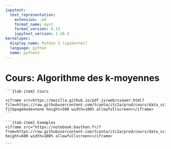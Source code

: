 ```yaml
---
jupytext:
  text_representation:
    extension: .md
    format_name: myst
    format_version: 0.13
    jupytext_version: 1.16.4
kernelspec:
  display_name: Python 3 (ipykernel)
  language: python
  name: python3
---
```


# Cours: Algorithme des k-moyennes


````{tab-set}
```{tab-item} Cours

<iframe src=https://mozilla.github.io/pdf.js/web/viewer.html?file=https://raw.githubusercontent.com/tcanta/itc2a/prod/cours/data_science/kmeans.pdf#zoom=page-fit&pagemode=none height=500 width=100% allowfullscreen></iframe>
```

```{tab-item} Exemples
<iframe src="https://notebook.basthon.fr/?from=https://raw.githubusercontent.com/tcanta/itc2a/prod/cours/data_science/exemples_kmeans.ipynb" height=600 width=100% allowfullscreen></iframe>

```
````
